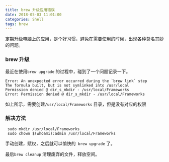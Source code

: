 ```yaml
---
title: brew 升级应用错误
date: 2018-05-03 11:01:00
categories: Shell
tags: brew
---
```

定期升级电脑上的应用，是个好习惯，避免在需要使用的时候，出现各种莫名其妙的问题。<!-- more -->
### brew 升级
最近在使用`brew upgrade` 的过程中，碰到了一个问题记录一下。
``` shell
Error: An unexpected error occurred during the `brew link` step
The formula built, but is not symlinked into /usr/local
Permission denied @ dir_s_mkdir - /usr/local/Frameworks
Error: Permission denied @ dir_s_mkdir - /usr/local/Frameworks
```
如上所示，需要创建`/usr/local/Frameworks` 目录，但是没有对应的权限

### 解决方法
``` Shell
 sudo mkdir /usr/local/Frameworks
 sudo chown $(whoami):admin /usr/local/Frameworks
```
手动创建，赋权，之后就可以愉快的` brew upgrade` 了。


最后`brew cleanup` 清理废弃的文件，释放空间。
